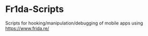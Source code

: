 # Fr1da-Scripts
Scripts for hooking/manipulation/debugging of mobile apps using https://www.frida.re/
